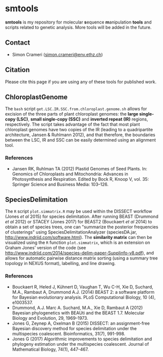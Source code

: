 # smtools

**smtools** is my repository for molecular **s**equence **m**anipulation **tools** and scripts related to genetic analysis. More tools will be added in the future.

## Contact
* Simon Crameri (simon.crameri@env.ethz.ch)

## Citation
Please cite this page if you are using any of these tools for published work.


## ChloroplastGenome
The `bash` script `get.LSC.IR.SSC.from.chloroplast.genome.sh` allows for excision of the three parts of plant chloroplast genomes: the **large single-copy (LSC)**, **small single-copy (SSC)** and **inverted repeat (IR)** regions, respectively. The script takes advantage of the fact that most plant chloroplast genomes have two copies of the IR (leading to a quadripartite architecture, Jansen & Ruhlmann 2012), and that therefore, the boundaries between the LSC, IR and SSC can be easily determined using an alignment tool. 

### References
* Jansen RK, Ruhlman TA (2012) Plastid Genomes of Seed Plants. In: Genomics of Chloroplasts and Mitochondria: Advances in Photosynthesis and Respiration. Edited by Bock R, Knoop V, vol. 35: Springer Science and Business Media: 103–126.

## SpeciesDelimitation
The `R` script `plot.simmatrix.R` may be used within the DISSECT workflow (Jones *et al* 2015) for species delimitation. After running BEAST (Drummond *et al* 2012) or STACEY (Jones 2017) for BEAST2 (Bouckaert *et al* 2014) to obtain a set of species trees, one can "summarize the posterior frequencies of clusterings" using SpeciesDelimitationAnalyzer (speciesDA.jar, http://www.indriid.com/software.html). The **similarity matrix** can then be visualized using the `R` function `plot.simmatrix`, which is an extension on Graham Jones' version of the code (see http://www.indriid.com/2014/species-delim-paper-SuppIinfo-v8.pdf), and allows for automatic pairwise distance matrix sorting (using a summary tree topology in NEXUS format), labelling, and line drawing.

### References
* Bouckaert R, Heled J, Kühnert D, Vaughan T, Wu C-H, Xie D, Suchard, M.A., Rambaut A, Drummond A.J. (2014) BEAST 2: a software platform for Bayesian evolutionary analysis. PLoS Computational Biology, 10 (4), e1003537.
* Drummond, A.J. Marc A. Suchard, M.A., Xie D, Rambaut A (2012) Bayesian phylogenetics with BEAUti and the BEAST 1.7. Molecular Biology and Evolution, 29, 1969–1973.
* Jones G, Zeynep A, Oxelman B (2015) DISSECT: an assignment-free Bayesian discovery method for species delimitation under the multispecies coalescent. Bioinformatics, 31(7), 991-998.
* Jones G (2017) Algorithmic improvements to species delimitation and phylogeny estimation under the multispecies coalescent. Journal of Mathematical Biology, 74(1), 447-467.
